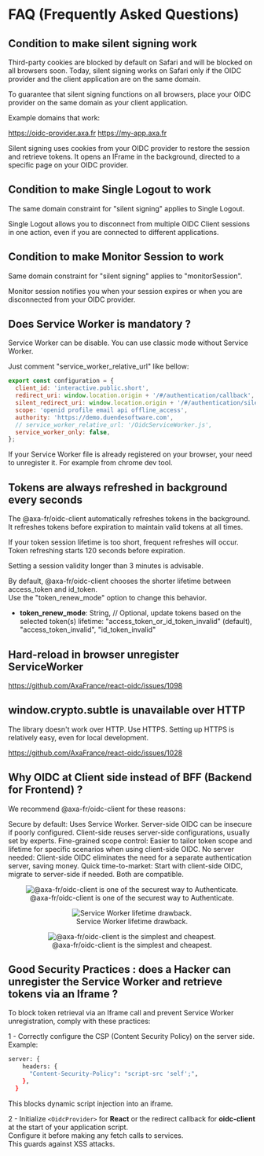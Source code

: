 # FAQ (Frequently Asked Questions)

## Condition to make silent signing work 

Third-party cookies are blocked by default on Safari and will be blocked on all browsers soon.
Today, silent signing works on Safari only if the OIDC provider and the client application are on the same domain.

To guarantee that silent signing functions on all browsers, place your OIDC provider on the same domain as your client application.

Example domains that work:

https://oidc-provider.axa.fr
https://my-app.axa.fr

Silent signing uses cookies from your OIDC provider to restore the session and retrieve tokens.
It opens an IFrame in the background, directed to a specific page on your OIDC provider.

## Condition to make Single Logout to work

The same domain constraint for "silent signing" applies to Single Logout.  

Single Logout allows you to disconnect from multiple OIDC Client sessions in one action, even if you are connected to different applications.

## Condition to make Monitor Session to work

Same domain constraint for "silent signing" applies to "monitorSession".  

Monitor session notifies you when your session expires or when you are disconnected from your OIDC provider.

## Does Service Worker is mandatory ?

Service Worker can be disable. 
You can use classic mode without Service Worker.

Just comment "service_worker_relative_url" like bellow:

````javascript
export const configuration = {
  client_id: 'interactive.public.short',
  redirect_uri: window.location.origin + '/#/authentication/callback',
  silent_redirect_uri: window.location.origin + '/#/authentication/silent-callback',
  scope: 'openid profile email api offline_access',
  authority: 'https://demo.duendesoftware.com',
  // service_worker_relative_url: '/OidcServiceWorker.js',
  service_worker_only: false,
};
````

If your Service Worker file is already registered on your browser, your need to unregister it. For example from chrome dev tool. 

## Tokens are always refreshed in background every seconds

The @axa-fr/oidc-client automatically refreshes tokens in the background.  
It refreshes tokens before expiration to maintain valid tokens at all times.  

If your token session lifetime is too short, frequent refreshes will occur.  
Token refreshing starts 120 seconds before expiration.  

Setting a session validity longer than 3 minutes is advisable.  

By default, @axa-fr/oidc-client chooses the shorter lifetime between access_token and id_token.  
Use the "token_renew_mode" option to change this behavior.

 - **token_renew_mode**: String, // Optional, update tokens based on the selected token(s) lifetime: "access_token_or_id_token_invalid" (default), "access_token_invalid", "id_token_invalid"

## Hard-reload in browser unregister ServiceWorker
https://github.com/AxaFrance/react-oidc/issues/1098

## window.crypto.subtle is unavailable over HTTP

The library doesn't work over HTTP. Use HTTPS.
Setting up HTTPS is relatively easy, even for local development.

https://github.com/AxaFrance/react-oidc/issues/1028

## Why OIDC at Client side instead of BFF (Backend for Frontend) ?

We recommend @axa-fr/oidc-client for these reasons:

Secure by default: Uses Service Worker. Server-side OIDC can be insecure if poorly configured. Client-side reuses server-side configurations, usually set by experts.
Fine-grained scope control: Easier to tailor token scope and lifetime for specific scenarios when using client-side OIDC.
No server needed: Client-side OIDC eliminates the need for a separate authentication server, saving money.
Quick time-to-market: Start with client-side OIDC, migrate to server-side if needed. Both are compatible.

<p align="center">
    <img src="./docs/img/react-oidc-secure.PNG"
     alt="@axa-fr/oidc-client is one of the securest way to Authenticate."
      />
  <br>
  @axa-fr/oidc-client is one of the securest way to Authenticate.
</p>

<p align="center">
    <img src="./docs/img/react-oidc-lifetime.PNG"
     alt="Service Worker lifetime drawback. "
      />
  <br>
  Service Worker lifetime drawback.
</p>

<p align="center">
    <img src="./docs/img/react-oidc-cost.PNG"
     alt="@axa-fr/oidc-client is the simplest and cheapest."
      />
  <br>
  @axa-fr/oidc-client is the simplest and cheapest.
</p>


## Good Security Practices : does a Hacker can unregister the Service Worker and retrieve tokens via an Iframe ?

To block token retrieval via an Iframe call and prevent Service Worker unregistration, comply with these practices:

1 - Correctly configure the CSP (Content Security Policy) on the server side.  
Example: 

````bash
server: {
    headers: {
      "Content-Security-Policy": "script-src 'self';",
    },
  }
````

This blocks dynamic script injection into an iframe.  

2 - Initialize `<OidcProvider>` for **React** or the redirect callback for **oidc-client** at the start of your application script.  
Configure it before making any fetch calls to services.  
This guards against XSS attacks.
